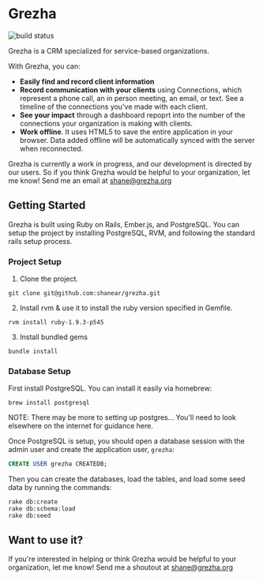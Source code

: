# Grezha
![build status](https://travis-ci.org/shanear/grezha.svg)

Grezha is a CRM specialized for service-based organizations.

With Grezha, you can:
* __Easily find and record client information__
* __Record communication with your clients__  using Connections, which represent a phone call, an in person meeting, an email, or text. See a timeline of the connections you've made with each client.
* __See your impact__ through a dashboard repoprt into the number of the connections your organization is making with clients.
* __Work offline__. It uses HTML5 to save the entire application in your browser. Data added offline will be automatically synced with the server when reconnected. 

Grezha is currently a work in progress, and our development is directed by our users. So if you think Grezha would be helpful to your organization, let me know! Send me an email at shane@grezha.org

## Getting Started

Grezha is built using Ruby on Rails, Ember.js, and PostgreSQL. You can setup the
project by installing PostgreSQL, RVM, and following the standard rails setup
process.

### Project Setup

1) Clone the project.
```
git clone git@github.com:shanear/grezha.git
```

2) Install rvm & use it to install the ruby version specified in Gemfile.
```
rvm install ruby-1.9.3-p545
```

3) Install bundled gems
```
bundle install
```

### Database Setup

First install PostgreSQL. You can install it easily via homebrew:
```
brew install postgresql
```

NOTE: There may be more to setting up postgres... You'll need to look elsewhere on the internet for guidance here.

Once PostgreSQL is setup, you should open a database session with the admin user and create the application user, `grezha`:
```sql
CREATE USER grezha CREATEDB;
```

Then you can create the databases, load the tables, and load some seed data by running
the commands:
```
rake db:create
rake db:schema:load
rake db:seed
```

## Want to use it?

If you're interested in helping or think Grezha would be helpful to your
organization, let me know! Send me a shoutout at shane@grezha.org


